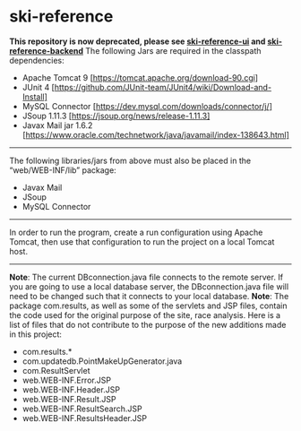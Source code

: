# ski-reference
__This repository is now deprecated, please see [ski-reference-ui](https://github.com/seanp2/ski-reference-ui) and [ski-reference-backend](https://github.com/seanp2/ski-reference-backend)__
The following Jars are required in the classpath dependencies: 
* Apache Tomcat 9  [https://tomcat.apache.org/download-90.cgi]
* JUnit 4 [https://github.com/JUnit-team/JUnit4/wiki/Download-and-Install]
* MySQL Connector [https://dev.mysql.com/downloads/connector/j/]
* JSoup 1.11.3 [https://jsoup.org/news/release-1.11.3]
* Javax Mail jar 1.6.2 [https://www.oracle.com/technetwork/java/javamail/index-138643.html]
- - - -
The following libraries/jars from above must also be placed in the “web/WEB-INF/lib” package:
* Javax Mail
* JSoup
* MySQL Connector
- - - -
In order to run the program, create a run configuration using Apache Tomcat, 
then use that configuration to run the project on a local Tomcat host.
- - - -
__Note__: The current DBconnection.java file 
connects to the remote server. 
If you are going to use a local database server,
the DBconnection.java file will need to be changed
such that it connects to your local database.
__Note__: The package com.results, as well as some of the
 servlets and JSP files, contain the code used for the original
 purpose of the site, race analysis. 
 Here is a list of files that do not contribute to the purpose
 of the new additions made in this project:
 * com.results.*
 * com.updatedb.PointMakeUpGenerator.java
 * com.ResultServlet
 * web.WEB-INF.Error.JSP
 * web.WEB-INF.Header.JSP
 * web.WEB-INF.Result.JSP
 * web.WEB-INF.ResultSearch.JSP
 * web.WEB-INF.ResultsHeader.JSP
 
